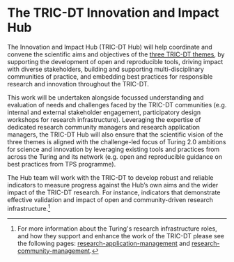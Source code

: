 # The TRIC-DT Innovation and Impact Hub

The Innovation and Impact Hub (TRIC-DT Hub) will help coordinate and convene the scientific aims and objectives of the [three TRIC-DT themes](themes.md), by supporting the development of open and reproducible tools, driving impact with diverse stakeholders, building and supporting multi-disciplinary communities of practice, and embedding best practices for responsible research and innovation throughout the TRIC-DT.

This work will be undertaken alongside focussed understanding and evaluation of needs and challenges faced by the TRIC-DT communities (e.g. internal and external stakeholder engagement, participatory design workshops for research infrastructure).
Leveraging the expertise of dedicated research community managers and research application managers, the TRIC-DT Hub will also ensure that the scientific vision of the three themes is aligned with the challenge-led focus of Turing 2.0 ambitions for science and innovation by leveraging existing tools and practices from across the Turing and its network (e.g. open and reproducible guidance on best practices from TPS programme).

The Hub team will work with the TRIC-DT to develop robust and reliable indicators to measure progress against the Hub’s own aims and the wider impact of the TRIC-DT research.
For instance, indicators that demonstrate effective validation and impact of open and community-driven research infrastructure.[^research-infrastructure]

[^research-infrastructure]: For more information about the Turing's research infrastructure roles, and how they support and enhance the work of the TRIC-DT please see the following pages: [research-application-management](../../ways-of-working/values/research-application.md) and [research-community-management](../../ways-of-working/values/research-community.md).
